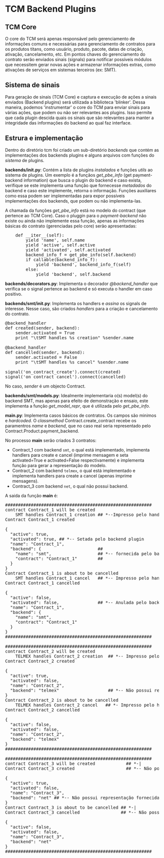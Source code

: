 TCM Backend Plugins
====================

TCM Core
--------

O core do TCM será apenas responsável pelo gerenciamento de informações comuns e necessárias para gerenciamento de contratos para os produtos titans, como usuário, produto, pacote, datas de criação, ativação, cancelamento, etc.
Em pontos chaves do gerenciamento do contrato serão enviados sinais (signals) para notificar possíveis módulos que necessitem gerar novas ações e armazenar informações extras, como ativações de serviços em sistemas terceiros (ex: SMT).

Sistema de sinais
-----------------

Para geração de sinais (TCM Core) e captura e execução de ações a sinais enviados (Backend plugins) será utilizada a biblioteca 'blinker'. Dessa maneira, podemos 'instrumentar' o core do TCM para enviar sinais para várias ações, que podem ou não ser relevantes aos plugins. Isso permite que cada plugin descida quais os sinais que são relevantes para manter a integridade das informações do backend ao qual faz interface.

Estrura e implementação
-----------------------

Dentro do diretório tcm foi criado um sub-diretório *backends* que contém as implementações dos backends plugins e alguns arquivos com funções do *sistema* de plugins.

**backends/__init__.py**: Contém a lista de plugins *instalados* e funções *utils* ao sistema de plugins. Um exemplo é a funçãos *get_pbe_info* (get payment-backend information) que busca o plugin do backend e caso exista, verifique se este implementa uma função que fornecesse *metadados* do backend e caso este implemente, retorna o informação. Funções auxiliares como essa podem ser implementadas para expor possíveis implementações dos backends, que podem ou não implementa-las.

A chamada da funções *get_pbe_info* está no modelo do contract (que pertence ao TCM Core). Caso o pluggin para o *payment-backend* não existe ou ainda não implemente essa função, apenas as informações básicas do contrato (gerenciadas pelo core) serão apresentadas:

<pre>
    def __iter__(self):
        yield 'name', self.name
        yield 'active', self.active
        yield 'activated', self.activated
        backend_info_f = get_pbe_info(self.backend)
        if callable(backend_info_f):
            yield 'backend', backend_info_f(self)
        else:
            yield 'backend', self.backend
</pre>

**backends/decorators.py**: Implementa o decorador *@backend_handler* que verifica se o signal pertence ao backend e só executa o handler em caso positivo.

**backends/smt/__init__.py**: Implementa os handlers e *assina* os signals de interesse. Nesse caso, são criados *handlers* para a criação e cancelamento do contrato.

<pre>
@backend_handler
def created(sender, backend):
    sender.activated = True
    print "\tSMT handles %s creation" %sender.name
 
@backend_handler
def cancelled(sender, backend):
    sender.activated = False
    print "\tSMT handles %s cancel" %sender.name

signal('on_contract_create').connect(created)
signal('on_contract_cancel').connect(cancelled)
</pre>

No caso, *sender* é um objecto Contract.

**backends/smt/models.py**: Idealmente implementaria o(s) model(s) do backend SMT, mas apenas para efeito de demonstração e ensaio, este implementa a função *get_model_repr*, que é utilizada pelo *get_pbe_info*.

**main.py**: Implementa casos básicos de contratos. Os campos são minimos e *hardcoded*.
O *classmethod* Contract.create_contract recebe os paramentros *name* e *backend*, que no caso real seria representado pelo Contract.Product.payment_backend.

No processo __main__ serão criados 3 contratos:

 * Contract_1 com backend `smt`, o qual está implementado, implementa handlers para create e cancel (imprime mensagem e seta activated=True e activated=False respectivamente) e implementa função para gerar a representação do modelo.
 * Contract_2 com backend `telmex`, o qual está implementado e implementa handlers para create a cancel (apenas imprime mensagens).
 * Contract_3 com backend `net`, o qual não possui backend.

A saida da função __main__ é:

<pre>
#########################################################
contract Contract_1 will be created
	SMT handles Contract_1 creation ## *--Impresso pelo handler de criação
Contract Contract_1 created

{
  "active": true, 
  "activated": true, ## *-- Setada pelo backend plugin
  "name": "Contract_1", 
  "backend": {                      ##
    "name": "smt",                  ## *-- fornecida pelo backend plugin
    "contract": "Contract_1"        ##
  }
}
Contract Contract_1 is about to be cancelled
	SMT handles Contract_1 cancel   ## *-- Impresso pelo handler de cancelamento
Contract Contract_1 cancelled

{
  "active": false, 
  "activated": false,               ## *-- Anulada pelo backend plugin
  "name": "Contract_1", 
  "backend": {
    "name": "smt", 
    "contract": "Contract_1"
  }
}
#########################################################

#########################################################
contract Contract_2 will be created
	TELMEX handles Contract_2 creation  ## *-- Impresso pelo handler de criação
Contract Contract_2 created

{
  "active": true, 
  "activated": false, 
  "name": "Contract_2", 
  "backend": "telmex"                   ## *-- Não possui representação fornecida pelo backend plugin
}
Contract Contract_2 is about to be cancelled
	TELMEX handles Contract_2 cancel   ## *- Impresso pelo handler de cancelamento
Contract Contract_2 cancelled

{
  "active": false, 
  "activated": false, 
  "name": "Contract_2", 
  "backend": "telmex"
}
#########################################################

#########################################################
contract Contract_3 will be created            ## *-|
Contract Contract_3 created                    ## *-- Não possui handler

{
  "active": true, 
  "activated": false, 
  "name": "Contract_3", 
  "backend": "net" ## *-- Não possui representação fornecida pelo backend plugin
}
Contract Contract_3 is about to be cancelled ## *-|
Contract Contract_3 cancelled                ## *-- Não possui handler

{
  "active": false, 
  "activated": false, 
  "name": "Contract_3", 
  "backend": "net"
}
#########################################################
</pre>
